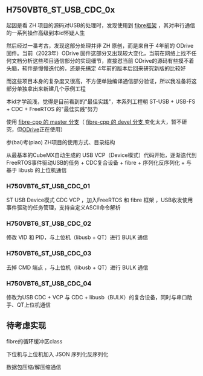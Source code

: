 ## H750VBT6_ST_USB_CDC_0x

起因是看 ZH 项目的源码对USB的处理时，发现使用到 [fibre框架](https://github.com/samuelsadok/fibre) ，其对串行通信的一系列操作高级到本id怀疑人生

然后经过一番考古，发现这部分处理并非 ZH 原创，而是来自于 4年前的 ODrive 固件。当前（2023年）ODrive 固件这部分又出现较大变化，当前在网络上找不任何文档分析这些项目通信部分的实现细节，直接怼当前 ODrive的源码有些摸不着头脑，软件是慢慢迭代的，还是先搞定 4年前的版本后回来研究新版的比较好

而这些项目本身的复杂度又很高，不方便单独编译通信部分验证，所以我准备将这部分单独拿出来新建几个示例工程

本id才学疏浅，觉得是目前看到的"最佳实践"，本系列工程朝 ST-USB + USB-FS + CDC + FreeRTOS 的"最佳实践"努力

使用 [fibre-cpp 的 master 分支](https://github.com/samuelsadok/fibre/tree/master/cpp)（ [fibre-cpp 的 devel 分支 ](https://github.com/samuelsadok/fibre/tree/devel/cpp)变化太大，暂不研究，但[ODrive](https://github.com/odriverobotics/ODrive)正在使用）

参(bai)考(piao) ZH项目的使用方式、目录结构

从最基本的CubeMX自动生成的 USB VCP（Device模式）代码开始，逐渐迭代到 FreeRTOS事件驱动USB的任务 + CDC复合设备 + fibre + 序列化反序列化 + 与基于 libusb 的上位机通信 

### H750VBT6_ST_USB_CDC_01

ST USB Device模式 CDC VCP ，加入FreeRTOS 和 fibre 框架 ，USB收发使用事件驱动的任务管理，支持自定义ASCII命令解析

### H750VBT6_ST_USB_CDC_02

修改 VID 和 PID，与上位机（libusb + QT）进行 BULK 通信

### H750VBT6_ST_USB_CDC_03

去掉 CMD 端点 ，与上位机（libusb + QT）进行 BULK 通信

### H750VBT6_ST_USB_CDC_04

修改为USB CDC + VCP 与 CDC + libusb（BULK）的复合设备，同时与串口助手、QT上位机通信

## 待考虑实现

fibre的循环缓冲区class

下位机与上位机加入  JSON 序列化反序列化

数据包压缩/解压缩通信